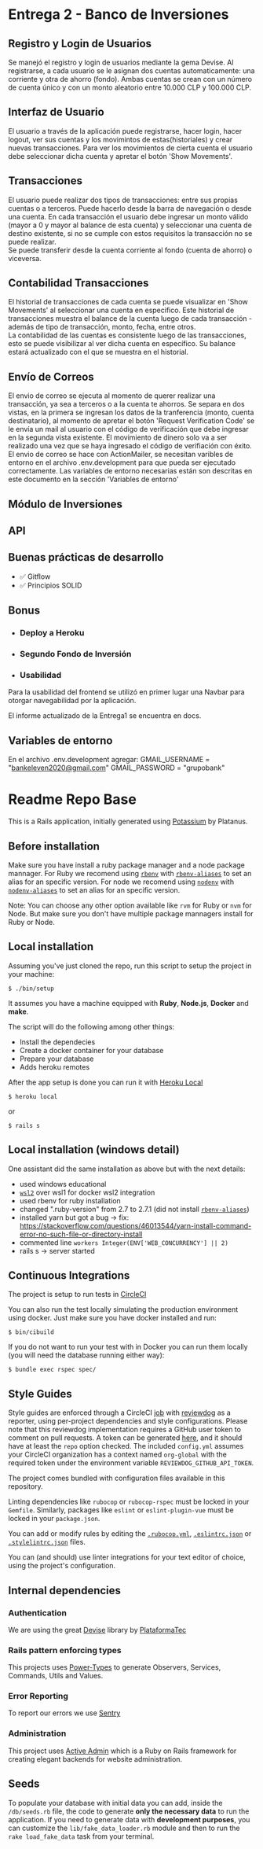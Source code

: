 # Entrega 2 - Banco de Inversiones

## Registro y Login de Usuarios
Se manejó el registro y login de usuarios mediante la gema Devise.
Al registrarse, a cada usuario se le asignan dos cuentas automaticamente: una corriente y otra de ahorro (fondo). Ambas cuentas se crean con un número de cuenta único y con un monto aleatorio entre 10.000 CLP y 100.000 CLP.

## Interfaz de Usuario
El usuario  a través de la aplicación puede registrarse, hacer login, hacer logout, ver sus cuentas y los movimintos de estas(historiales) y crear nuevas transacciones. Para ver los movimientos de cierta cuenta el usuario debe seleccionar dicha cuenta y apretar el botón 'Show Movements'.

## Transacciones
El usuario puede realizar dos tipos de transacciones: entre sus propias cuentas o a terceros. Puede hacerlo desde la barra de navegación o desde una cuenta.
En cada transacción el usuario debe ingresar un monto válido (mayor a 0 y mayor al balance de esta cuenta) y seleccionar una cuenta de destino existente, si no se cumple con estos requisitos la transacción no se puede realizar.  
Se puede transferir desde la cuenta corriente al fondo (cuenta de ahorro) o viceversa.

## Contabilidad Transacciones
El historial de transacciones de cada cuenta se puede visualizar en 'Show Movements' al seleccionar una cuenta en especifico. Este historial de transacciones muestra el balance de la cuenta luego de cada transacción - además de tipo de transacción, monto, fecha, entre otros.  
La contabilidad de las cuentas es consistente luego de las transacciones, esto se puede visibilizar al ver dicha cuenta en específico. Su balance estará actualizado con el que se muestra en el historial.

## Envío de Correos
El envio de correo se ejecuta al momento de querer realizar una transacción, ya sea a terceros o a la cuenta te ahorros. Se separa en dos vistas, en la primera se ingresan los datos de la tranferencia (monto, cuenta destinatario), al momento de apretar el botón 'Request Verification Code' se le envía un mail al usuario con el código de verificación que debe ingresar en la segunda vista existente. El movimiento de dinero solo va a ser realizado una vez que se haya ingresado el código de verifiación con éxito. 
El envio de correo se hace con ActionMailer, se necesitan varibles de entorno en el archivo .env.development para que pueda ser ejecutado correctamente. Las variables de entorno necesarias están son descritas en este documento en la sección 'Variables de entorno'


## Módulo de Inversiones

## API

## Buenas prácticas de desarrollo 
* :white_check_mark: Gitflow 
* :white_check_mark: Principios SOLID

## Bonus

* ### Deploy a Heroku

* ### Segundo Fondo de Inversión

* ### Usabilidad
Para la usabilidad del frontend se utilizó en primer lugar una Navbar para otorgar navegabilidad por la aplicación.

El informe actualizado de la Entrega1 se encuentra en docs.

## Variables de entorno

En el archivo .env.development agregar:
GMAIL_USERNAME = "bankeleven2020@gmail.com"
GMAIL_PASSWORD = "grupobank"


# Readme Repo Base

This is a Rails application, initially generated using [Potassium](https://github.com/platanus/potassium) by Platanus.

## Before installation

Make sure you have install a ruby package manager and a node package mannager. For Ruby we recomend using [`rbenv`](https://github.com/rbenv/rbenv) with [`rbenv-aliases`](https://github.com/tpope/rbenv-aliases) to set an alias for an specific version. For node we recomend using [`nodenv`](https://github.com/nodenv/nodenv) with [`nodenv-aliases`](https://github.com/nodenv/nodenv-aliases) to set an alias for an specific version.

Note: You can choose any other option available like `rvm` for Ruby or `nvm` for Node. But make sure you don't have multiple package mannagers install for Ruby or Node.

## Local installation

Assuming you've just cloned the repo, run this script to setup the project in your
machine:

    $ ./bin/setup

It assumes you have a machine equipped with **Ruby**, **Node.js**, **Docker** and **make**.

The script will do the following among other things:

- Install the dependecies
- Create a docker container for your database
- Prepare your database
- Adds heroku remotes

After the app setup is done you can run it with [Heroku Local]

    $ heroku local

[heroku local]: https://devcenter.heroku.com/articles/heroku-local

or

    $ rails s

## Local installation (windows detail)

One assistant did the same installation as above but with the next details:

- used windows educational
- [`wsl2`](https://docs.microsoft.com/en-us/windows/wsl/wsl2-index) over wsl1 for docker wsl2 integration
- used rbenv for ruby installation
- changed ".ruby-version" from 2.7 to 2.7.1 (did not install [`rbenv-aliases`](https://github.com/tpope/rbenv-aliases))
- installed yarn but got a bug -> fix: https://stackoverflow.com/questions/46013544/yarn-install-command-error-no-such-file-or-directory-install
- commented line  ```workers Integer(ENV['WEB_CONCURRENCY'] || 2)```
- rails s -> server started

## Continuous Integrations

The project is setup to run tests
in [CircleCI](https://circleci.com/gh/platanus/repo-base/tree/master)

You can also run the test locally simulating the production environment using docker.
Just make sure you have docker installed and run:

    $ bin/cibuild

If you do not want to run your test with in Docker you can run them locally (you will need the database running either way):

    $ bundle exec rspec spec/

## Style Guides

Style guides are enforced through a CircleCI [job](.circleci/config.yml) with [reviewdog](https://github.com/reviewdog/reviewdog) as a reporter, using per-project dependencies and style configurations.
Please note that this reviewdog implementation requires a GitHub user token to comment on pull requests. A token can be generated [here](https://github.com/settings/tokens), and it should have at least the `repo` option checked.
The included `config.yml` assumes your CircleCI organization has a context named `org-global` with the required token under the environment variable `REVIEWDOG_GITHUB_API_TOKEN`.

The project comes bundled with configuration files available in this repository.

Linting dependencies like `rubocop` or `rubocop-rspec` must be locked in your `Gemfile`. Similarly, packages like `eslint` or `eslint-plugin-vue` must be locked in your `package.json`.

You can add or modify rules by editing the [`.rubocop.yml`](.rubocop.yml), [`.eslintrc.json`](.eslintrc.json) or [`.stylelintrc.json`](.stylelintrc.json) files.

You can (and should) use linter integrations for your text editor of choice, using the project's configuration.

## Internal dependencies

### Authentication

We are using the great [Devise](https://github.com/plataformatec/devise) library by [PlataformaTec](http://plataformatec.com.br/)

### Rails pattern enforcing types

This projects uses [Power-Types](https://github.com/platanus/power-types) to generate Observers, Services, Commands, Utils and Values.

### Error Reporting

To report our errors we use [Sentry](https://github.com/getsentry/raven-ruby)

### Administration

This project uses [Active Admin](https://github.com/activeadmin/activeadmin) which is a Ruby on Rails framework for creating elegant backends for website administration.

## Seeds

To populate your database with initial data you can add, inside the `/db/seeds.rb` file, the code to generate **only the necessary data** to run the application.
If you need to generate data with **development purposes**, you can customize the `lib/fake_data_loader.rb` module and then to run the `rake load_fake_data` task from your terminal.
